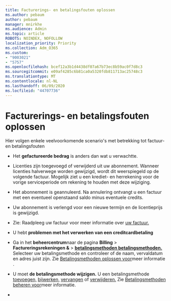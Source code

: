 ```yaml
---
title: Facturerings- en betalingsfouten oplossen
ms.author: pebaum
author: pebaum
manager: mnirkhe
ms.audience: Admin
ms.topic: article
ROBOTS: NOINDEX, NOFOLLOW
localization_priority: Priority
ms.collection: Adm_O365
ms.custom:
- "9003021"
- "5757"
ms.openlocfilehash: bcef12a3b1d4438df07a67b73ec8b59ac0f7d8c3
ms.sourcegitcommit: e09af4285c6b81ca0a5320fdb811713ac25748c3
ms.translationtype: MT
ms.contentlocale: nl-NL
ms.lasthandoff: 06/09/2020
ms.locfileid: "44707736"
---
```

# <a name="resolving-billing-and-payment-errors"></a>Facturerings- en betalingsfouten oplossen

Hier volgen enkele veelvoorkomende scenario's met betrekking tot factuur- en betalingsfouten

- Het **gefactureerde bedrag** is anders dan wat u verwachtte.
- Licenties zijn toegevoegd of verwijderd uit uw abonnement. Wanneer licenties halverwege worden gewijzigd, wordt dit weerspiegeld op de volgende factuur. Mogelijk ziet u een krediet- en herrekening voor de vorige serviceperiode om rekening te houden met deze wijziging.
- Het abonnement is geannuleerd. Na annulering ontvangt u een factuur met een eventueel openstaand saldo minus eventuele credits.
- Uw abonnement is verlengd voor een nieuwe termijn en de licentieprijs is gewijzigd.
- Zie: Raadpleeg uw factuur voor meer informatie over [uw factuur.](https://docs.microsoft.com/microsoft-365/commerce/billing-and-payments/understand-your-invoice2)
- U hebt **problemen met het verwerken van een creditcardbetaling**
- Ga in het **beheercentrum**naar de pagina **Billing**   >   **Factureringsrekeningen &**   >   **[betalingsmethoden betalingsmethoden.](https://go.microsoft.com/fwlink/p/?linkid=2018806)** Selecteer uw betalingsmethode en controleer of de naam, vervaldatum en adres juist zijn. Zie [Betalingsmethoden oplossen voor](https://docs.microsoft.com/microsoft-365/commerce/billing-and-payments/manage-payment-methods#troubleshoot-payment-methods)meer informatie .

- U moet **de betalingsmethode wijzigen.** U een betalingsmethode [toevoegen,](https://docs.microsoft.com/microsoft-365/commerce/billing-and-payments/manage-payment-methods?view=o365-worldwide#add-a-payment-method) [bijwerken,](https://docs.microsoft.com/microsoft-365/commerce/billing-and-payments/manage-payment-methods?view=o365-worldwide#update-payment-method-details) [vervangen](https://docs.microsoft.com/microsoft-365/commerce/billing-and-payments/manage-payment-methods?view=o365-worldwide#replace-a-payment-method) of [verwijderen.](https://docs.microsoft.com/microsoft-365/commerce/billing-and-payments/manage-payment-methods?view=o365-worldwide#delete-a-payment-method) Zie [Betalingsmethoden beheren voor](https://docs.microsoft.com/microsoft-365/commerce/billing-and-payments/manage-payment-methods?view=o365-worldwide)meer informatie.
- 